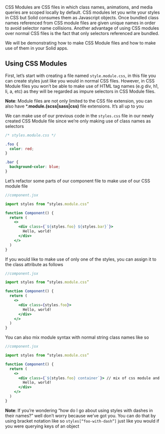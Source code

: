 <Title>CSS Modules</Title>

CSS Modules are CSS files in which class names, animations, and media queries are scoped locally by default. CSS modules let you write your styles in CSS but Solid consumes them as Javascript objects. Once bundled class names referenced from CSS module files are given unique names in order to avoid selector name collisions. Another advantage of using CSS modules over normal CSS files is the fact that only selectors referenced are bundled.

We will be demonstrating how to make CSS Module files and how to make use of them in your Solid apps.

## Using CSS Modules

First, let’s start with creating a file named `style.module.css`, in this file you can create styles just like you would in normal CSS files. However, in CSS Module files you won’t be able to make use of HTML tag names (e.g div, h1, li, a, etc) as they will be regarded as impure selectors in CSS Module files.

**Note**: Module files are not only limited to the CSS file extension, you can also have \*.**module.(scss|sass|css)** file extensions. It’s all up to you

We can make use of our previous code in the `styles.css` file in our newly created CSS Module file since we’re only making use of class names as selectors

```css
/* styles.module.css */

.foo {
  color: red;
}

.bar {
  background-color: blue;
}
```

Let’s refactor some parts of our component file to make use of our CSS module file

```jsx
//component.jsx

import styles from “styles.module.css”

function Component() {
  return (
    <>
      <div class={`${styles.foo} ${styles.bar}`}>
        Hello, world!
      </div>
    </>
  )
}
```

If you would like to make use of only one of the styles, you can assign it to the class attribute as follows

```jsx
//component.jsx

import styles from “styles.module.css”

function Component() {
  return (
    <>
      <div class={styles.foo}>
        Hello, world!
      </div>
    </>
  )
}
```

You can also mix module syntax with normal string class names like so

```jsx
//component.jsx

import styles from “styles.module.css”

function Component() {
  return (
    <>
      <div class={`${styles.foo} container`}> // mix of css module and string class name
        Hello, world!
      </div>
    </>
  )
}
```

**Note**: If you’re wondering “how do I go about using styles with dashes in their names?” well don’t worry because we’ve got you. You can do that by using bracket notation like so `styles[“foo-with-dash”]` just like you would if you were querying keys of an object